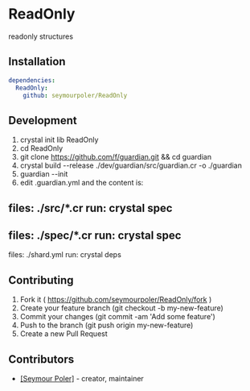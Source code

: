 # ReadOnly

readonly structures

## Installation

```yaml
dependencies:
  ReadOnly:
    github: seymourpoler/ReadOnly
```

## Development

1. crystal init lib ReadOnly
2. cd ReadOnly
3. git clone https://github.com/f/guardian.git && cd guardian
4. crystal build --release ./dev/guardian/src/guardian.cr -o ./guardian
5. guardian --init
6. edit .guardian.yml and the content is:

files: ./src/*.cr
run: crystal spec
---
files: ./spec/*.cr
run: crystal spec
---
files: ./shard.yml
run: crystal deps

## Contributing

1. Fork it ( https://github.com/seymourpoler/ReadOnly/fork )
2. Create your feature branch (git checkout -b my-new-feature)
3. Commit your changes (git commit -am 'Add some feature')
4. Push to the branch (git push origin my-new-feature)
5. Create a new Pull Request

## Contributors

- [[Seymour Poler]](https://github.com/seymourpoler)  - creator, maintainer
